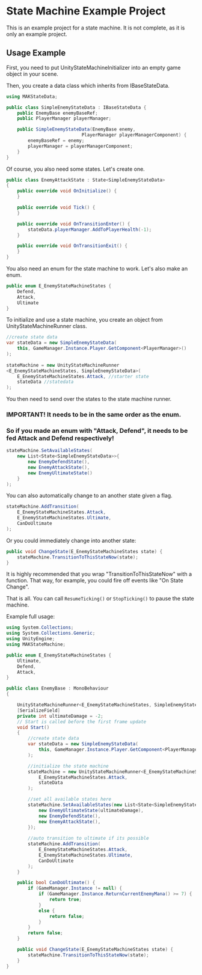 # State Machine Example Project

This is an example project for a state machine. It is not complete, as it is only an example project.

## Usage Example

First, you need to put UnityStateMachineInitializer into an empty game object in your scene.

Then, you create a data class which inherits from IBaseStateData.
```c#
using MAKStateData;

public class SimpleEnemyStateData : IBaseStateData {
    public EnemyBase enemyBaseRef;
    public PlayerManager playerManager;

    public SimpleEnemyStateData(EnemyBase enemy, 
                            PlayerManager playerManagerComponent) {
        enemyBaseRef = enemy;
        playerManager = playerManagerComponent;
    }
}
```

Of course, you also need some states. Let's create one.

```c#
public class EnemyAttackState : State<SimpleEnemyStateData>
{
    public override void OnInitialize() {
    }

    public override void Tick() {
    }

    public override void OnTransitionEnter() {
        stateData.playerManager.AddToPlayerHealth(-1);
    }

    public override void OnTransitionExit() {
    }
}
```

You also need an enum for the state machine to work. Let's also make an enum.

```c#
public enum E_EnemyStateMachineStates {
    Defend,
    Attack,
    Ultimate
}
```

To initialize and use a state machine, you create an object from UnityStateMachineRunner class.

```c#
//create state data
var stateData = new SimpleEnemyStateData(
    this, GameManager.Instance.Player.GetComponent<PlayerManager>()
);
        
stateMachine = new UnityStateMachineRunner
<E_EnemyStateMachineStates, SimpleEnemyStateData>(
    E_EnemyStateMachineStates.Attack, //starter state
    stateData //statedata
);
```
You then need to send over the states to the state machine runner.
### IMPORTANT! It needs to be in the same order as the enum.
### So if you made an enum with "Attack, Defend", it needs to be fed Attack and Defend respectively!

```c#
stateMachine.SetAvailableStates(
    new List<State<SimpleEnemyStateData>>{
        new EnemyDefendState(),
        new EnemyAttackState(),
        new EnemyUltimateState()
    }
);
```
You can also automatically change to an another state given a flag.

```c#
stateMachine.AddTransition(
    E_EnemyStateMachineStates.Attack,
    E_EnemyStateMachineStates.Ultimate, 
    CanDoUltimate
);
```

Or you could immediately change into another state:
```c#
public void ChangeState(E_EnemyStateMachineStates state) {
    stateMachine.TransitionToThisStateNow(state);
}
```

It is highly recommended that you wrap "TransitionToThisStateNow" with a function. That way, for example, you could fire off events like "On State Change".

That is all. You can call ```ResumeTicking()``` or ```StopTicking()``` to pause the state machine.

Example full usage:

```c#
using System.Collections;
using System.Collections.Generic;
using UnityEngine;
using MAKStateMachine;

public enum E_EnemyStateMachineStates {
    Ultimate,
    Defend,
    Attack,
}

public class EnemyBase : MonoBehaviour
{

    UnityStateMachineRunner<E_EnemyStateMachineStates, SimpleEnemyStateData> stateMachine;
    [SerializeField]
    private int ultimateDamage = -2;
    // Start is called before the first frame update
    void Start()
    {
        //create state data
        var stateData = new SimpleEnemyStateData(
            this, GameManager.Instance.Player.GetComponent<PlayerManager>()
        );

        //initialize the state machine        
        stateMachine = new UnityStateMachineRunner<E_EnemyStateMachineStates, SimpleEnemyStateData>(
            E_EnemyStateMachineStates.Attack,
            stateData
        );

        //set all available states here
        stateMachine.SetAvailableStates(new List<State<SimpleEnemyStateData>>{
            new EnemyUltimateState(ultimateDamage),
            new EnemyDefendState(),
            new EnemyAttackState(),
        });
        
        //auto transition to ultimate if its possible
        stateMachine.AddTransition(
            E_EnemyStateMachineStates.Attack,
            E_EnemyStateMachineStates.Ultimate, 
            CanDoUltimate
        );
    }

    public bool CanDoUltimate() {
        if (GameManager.Instance != null) {
            if (GameManager.Instance.ReturnCurrentEnemyMana() >= 7) {
                return true;
            }   
            else {
                return false;
            }
        }
        return false;
    }

    public void ChangeState(E_EnemyStateMachineStates state) {
        stateMachine.TransitionToThisStateNow(state);
    }
}
```